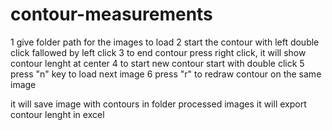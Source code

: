 # contour-measurements


1 give folder path for the images to load
2 start the contour with left double click fallowed by left click
3 to end contour press right click, it will show contour lenght at center
4 to start new contour start with double click 
5 press "n" key to load next image
6 press "r" to redraw contour on the same image

it will save image with contours in folder processed images
it will export contour lenght in excel 
